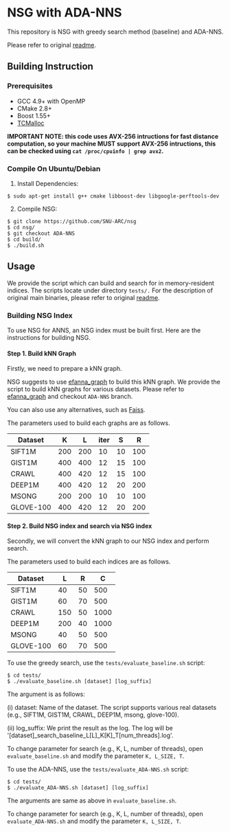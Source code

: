 
# NSG with ADA-NNS

This repository is NSG with greedy search method (baseline) and ADA-NNS.

Please refer to original [readme](https://github.com/SNU-ARC/nsg/blob/master/README.md).

## Building Instruction

### Prerequisites

+ GCC 4.9+ with OpenMP
+ CMake 2.8+
+ Boost 1.55+
+ [TCMalloc](http://goog-perftools.sourceforge.net/doc/tcmalloc.html)

**IMPORTANT NOTE: this code uses AVX-256 intructions for fast distance computation, so your machine MUST support AVX-256 intructions, this can be checked using `cat /proc/cpuinfo | grep avx2`.** 

### Compile On Ubuntu/Debian

1. Install Dependencies:

```shell
$ sudo apt-get install g++ cmake libboost-dev libgoogle-perftools-dev
```

2. Compile NSG:

```shell
$ git clone https://github.com/SNU-ARC/nsg
$ cd nsg/
$ git checkout ADA-NNS
$ cd build/
$ ./build.sh
```

## Usage

We provide the script which can build and search for in memory-resident indices. The scripts locate under directory `tests/.` For the description of original main binaries, please refer to original [readme](https://github.com/SNU-ARC/nsg/blob/master/README.md).

### Building NSG Index

To use NSG for ANNS, an NSG index must be built first. Here are the instructions for building NSG.

#### Step 1. Build kNN Graph

Firstly, we need to prepare a kNN graph.

NSG suggests to use [efanna\_graph](https://github.com/ZJULearning/efanna\_graph) to build this kNN graph. We provide the script to build kNN graphs for various datasets. Please refer to [efanna\_graph](https://github.com/SNU-ARC/efanna\_graph) and checkout `ADA-NNS` branch.

You can also use any alternatives, such as [Faiss](https://github.com/facebookresearch/faiss).

The parameters used to build each graphs are as follows.

| Dataset          | K   | L     | iter  | S   | R |
|----------|-----------|-------------|--------------|--------------|--------------|
| SIFT1M      | 200 | 200   | 10    | 10  | 100 |
| GIST1M      | 400 | 400   | 12    | 15  | 100 |
| CRAWL       | 400 | 420   | 12    | 15  | 100 |
| DEEP1M      | 400 | 420   | 12    | 20  | 200 |
| MSONG       | 200 | 200   | 10    | 10  | 100 |
| GLOVE-100   | 400 | 420   | 12    | 20  | 200 |

#### Step 2. Build NSG index and search via NSG index

Secondly, we will convert the kNN graph to our NSG index and perform search.

The parameters used to build each indices are as follows.

| Dataset          | L   | R     | C|
|----------|-----------|-------------|--------------|
| SIFT1M      | 40  | 50   | 500    |
| GIST1M      | 60  | 70   | 500    |
| CRAWL       | 150 | 50   | 1000   |
| DEEP1M      | 200 | 40   | 1000   |
| MSONG       | 40  | 50   | 500    |
| GLOVE-100   | 60  | 70   | 500    |

To use the greedy search, use the `tests/evaluate_baseline.sh` script:
```shell
$ cd tests/
$ ./evaluate_baseline.sh [dataset] [log_suffix]
```
The argument is as follows:

(i) dataset: Name of the dataset. The script supports various real datasets (e.g., SIFT1M, GIST1M, CRAWL, DEEP1M, msong, glove-100).

(ii) log\_suffix: We print the result as the log. The log will be '[dataset]\_search\_baseline_L[L]\_K[K]\_T[num\_threads].log'.

To change parameter for search (e.g., K, L, number of threads), open `evaluate_baseline.sh` and modify the parameter `K, L_SIZE, T`.

To use the ADA-NNS, use the `tests/evaluate_ADA-NNS.sh` script:
```shell
$ cd tests/
$ ./evaluate_ADA-NNS.sh [dataset] [log_suffix]
```
The arguments are same as above in `evaluate_baseline.sh`.

To change parameter for search (e.g., K, L, number of threads), open `evaluate_ADA-NNS.sh` and modify the parameter `K, L_SIZE, T`.
